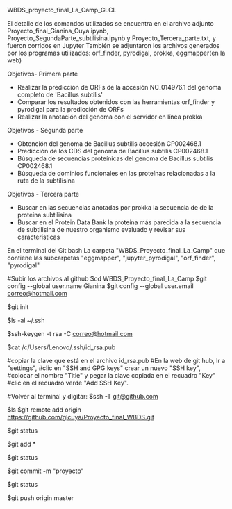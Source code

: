 WBDS_proyecto_final_La_Camp_GLCL



El detalle de los comandos utilizados se encuentra en el archivo adjunto Proyecto_final_Gianina_Cuya.ipynb, Proyecto_SegundaParte_subtilisina.ipynb
y Proyecto_Tercera_parte.txt, y fueron corridos en Jupyter 
También se adjuntaron los archivos generados por los programas utilizados: orf_finder, pyrodigal, prokka, eggmapper(en la web)


Objetivos- Primera parte

- Realizar la predicción de ORFs de la accesión NC_014976.1 del genoma completo de 'Bacillus subtilis'
- Comparar los resultados obtenidos con las herramientas orf_finder y pyrodigal para la predicción de ORFs
- Realizar la anotación del genoma con el servidor en línea prokka

Objetivos - Segunda parte

- Obtención del genoma de Bacillus subtilis accesión CP002468.1
- Predicción de los CDS del genoma de Bacillus subtilis CP002468.1
- Búsqueda de secuencias proteínicas del genoma de Bacillus subtilis CP002468.1
- Búsqueda de dominios funcionales en las proteínas relacionadas a la ruta de la subtilisina

Objetivos - Tercera parte
- Buscar en las secuencias anotadas por prokka la secuencia de de la proteina subtilisina
- Buscar en el Protein Data Bank la proteína más parecida a la secuencia de subtilisina de nuestro organismo evaluado y revisar sus características


En el terminal del Git bash
La carpeta "WBDS_Proyecto_final_La_Camp"
que contiene las subcarpetas "eggmapper", "jupyter_pyrodigal", "orf_finder", "pyrodigal"

#Subir los archivos al github
$cd WBDS_Proyecto_final_La_Camp
$git config --global user.name Gianina
$git config --global user.email correo@hotmail.com

$git init

$ls -al ~/.ssh

$ssh-keygen -t rsa -C correo@hotmail.com

$cat /c/Users/Lenovo/.ssh/id_rsa.pub

#copiar la clave que está en el archivo id_rsa.pub
#En la web de git hub, Ir a "settings", 
#clic en "SSH and  GPG keys" crear un nuevo "SSH key",  
#colocar el nombre "Title" y pegar la clave copiada en el recuadro "Key"
#clic en el recuadro verde "Add SSH Key".

#Volver al terminal y digitar:
$ssh -T git@github.com

$ls
$git remote add origin https://github.com/glcuya/Proyecto_final_WBDS.git

$git status

$git add *

$git status

$git commit -m "proyecto"

$git status

$git push origin master



